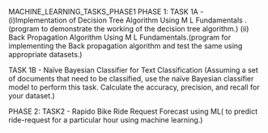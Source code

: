 MACHINE_LEARNING_TASKS_PHASE1
PHASE 1:
TASK 1A - 
(i)Implementation of Decision Tree Algorithm Using M L Fundamentals  .(program to demonstrate the working of the decision tree algorithm.)
(ii) Back Propagation Algorithm Using M L Fundamentals.(program for implementing the Back propagation algorithm and test the same using appropriate datasets.)

TASK 1B - Naïve Bayesian Classifier for Text Classification
(Assuming a set of documents that need to be classified, use the naïve Bayesian classifier model to perform this task. Calculate the accuracy, precision, and recall for your dataset.)

PHASE 2:
TASK2 - Rapido Bike Ride Request Forecast using ML( to predict ride-request for a particular hour using machine learning.)
